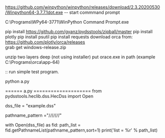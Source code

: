 
https://github.com/winpython/winpython/releases/download/2.3.20200530/Winpython64-3.7.7.1dot.exe
-- start commmand prompt 

C:\Programs\WPy64-3771\WinPython Command Prompt.exe

pip install https://github.com/gyanz/pydsstools/zipball/master 
pip install plotly
pip install psutil
pip install requests
download orca from: https://github.com/plotly/orca/releases  
   grab get windows-release.zip

unzip two layers deep (not using installer)
put orace.exe in path (example C:\Programs\orca\app-64)


:: run simple test program.

python a.py

====== a.py ====================
from pydsstools.heclib.dss.HecDss import Open

dss_file = "example.dss"

pathname_pattern ="/*/*/*/*/*/*/"

with Open(dss_file) as fid:
    path_list = fid.getPathnameList(pathname_pattern,sort=1)
    print('list = %r' % path_list)
